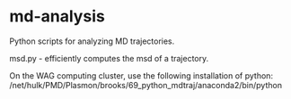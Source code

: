 # md-analysis
Python scripts for analyzing MD trajectories.

msd.py - efficiently computes the msd of a trajectory. 

On the WAG computing cluster, use the following installation of python:
/net/hulk/PMD/Plasmon/brooks/69_python_mdtraj/anaconda2/bin/python


